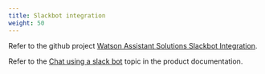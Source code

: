 ```yaml
---
title: Slackbot integration
weight: 50
---
```


Refer to the github project [Watson Assistant Solutions Slackbot Integration](https://github.com/Watson-Personal-Assistant/simple_WA_slackbot).

Refer to the [Chat using a slack bot]({{site.baseurl}}/slack/about_slackbot) topic in the product documentation.
